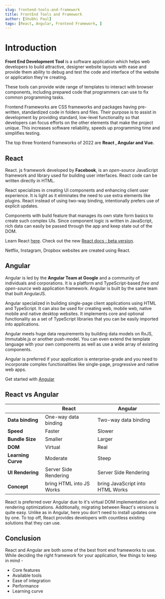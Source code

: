 ```yaml
---
slug: frontend-tools-and-framework
title: FrontEnd Tools and Framework
author: [Shubhi Paul]
tags: [React, Angular, Frontend Framework, ]
---
```


# Introduction

**Front End Development Tool** is a software application which helps web developers to build attractive, designer website layouts with ease and provide them ability to debug and test the code and interface of the website or application they're creating.

These tools can provide wide range of templates to interact with browser components, including prepared code that programmers can use to fix common programming tasks.

Frontend Frameworks are CSS frameworks and packages having pre-written, standardized code in folders and files. Their purpose is to assist in development by providing standard, low-level functionality so that developers can focus efforts on the other elements that make the project unique. This increases software reliability, speeds up programming time and simplifies testing.

The top three frontend frameworks of 2022 are **React , Angular and Vue.**

## React

React. js framework developed by **Facebook**, is an *open-source* JavaScript framework and library used for building user interfaces. React code can be written directly in HTML.

React specializes in creating UI components and enhancing client user experience. It is light as it eliminates the need to use extra elements like plugins. React instead of using two-way binding, intentionally prefers use of explicit updates.

Components with build feature that manages  its own state form basics to create such complex UIs.  Since component logic is written in JavaScript, rich data can easily be passed through the app and keep state out of the DOM.

Learn React [here](https://reactjs.org/docs/getting-started.html). 
Check out the new [React docs : beta version](https://beta.reactjs.org).

Netflix, Instagram, Dropbox websites are created using React.

## Angular

Angular is led by the **Angular Team at Google**  and a community of individuals and corporations. It is a platform and TypeScript-based *free and open-source* web application framework. Angular is built by the same team that built AngularJS.

Angular specialized in building single-page client applications using HTML and TypeScript.  It can also be used for creating web, mobile web, native mobile and native desktop websites. It implements core and optional functionality as a set of TypeScript libraries that you can be easily imported into applications.

Angular meets huge data requirements by building data models on RxJS, Immutable.js or another push-model. You can even extend the template language with your own components as well as use a wide array of existing components.

Angular is preferred if your application is enterprise-grade and you need to incorporate complex functionalities like single-page,  progressive and native web apps.

Get started with [Angular](https://angular.io/start)

## React vs Angular

|| React |Angular |
|---|--|--|
|**Data binding** | One-way data binding | Two-way data binding |
| **Speed** | Faster |Slower| 
|**Bundle Size** | Smaller | Larger |
|**DOM** | Virtual | Real |
|**Learning Curve** |  Moderate | Steep |
| **UI Rendering** | Server Side Rendering |Server Side Rendering |
| **Concept** | bring HTML into JS Works | bring JavaScript into HTML Works |

React is preferred over Angular due to it's virtual DOM implementation and rendering optimizations. Additionally, migrating between React's versions is quite easy. Unlike as in Angular, here you don't need to install updates one by one. To top off, React provides developers with  countless existing solutions that they can use.

## Conclusion
React and Angular are both some of the best front end frameworks to use. While deciding the right framework for your application, few things to keep in mind -
- Core features 
-  Available tools
- Ease of integration
- Performance
- Learning curve
